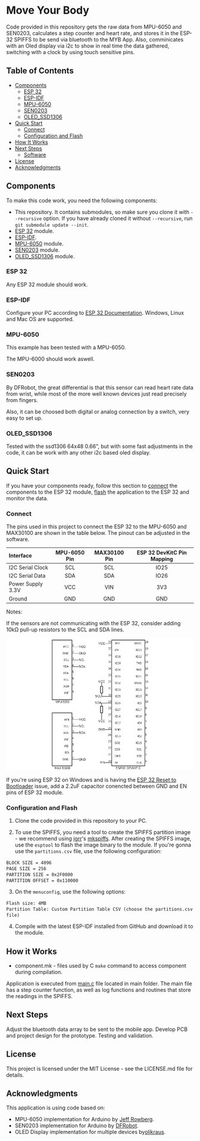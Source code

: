 # Move Your Body

Code provided in this repository gets the raw data from MPU-6050 and SEN0203, calculates a step counter and heart rate, and stores it in the ESP-32 SPIFFS to be send via bluetooth to the MYB App. Also, comminicates with an Oled display via i2c to show in real time the data gathered, switching with a clock by using touch sensitive pins.

## Table of Contents

- [Components](#components)
  - [ESP 32](#esp-32)
  - [ESP-IDF](#esp-idf)
  - [MPU-6050](#mpu-6050)
  - [SEN0203](#sen0203)
  - [OLED_SSD1306](#oled_ssd1306)
- [Quick Start](#quick-start)
  - [Connect](#connect)
  - [Configuration and Flash](#configuration-and-flash)
- [How It Works](#how-it-works)
- [Next Steps](#next-steps)
  - [Software](#software)
- [License](#license)
- [Acknowledgments](#acknowledgments)

## Components

To make this code work, you need the following components:

* This repository. It contains submodules, so make sure you clone it with `--recursive` option. If you have already cloned it without `--recursive`, run `git submodule update --init`.
* [ESP 32](https://espressif.com/en/products/hardware/esp32/overview) module.
* [ESP-IDF](https://github.com/espressif/esp-idf).
* [MPU-6050](https://www.invensense.com/products/motion-tracking/6-axis/mpu-6050/) module.
* [SEN0203](https://wiki.dfrobot.com/Heart_Rate_Sensor_SKU__SEN0203) module.
* [OLED_SSD1306](https://cdn-shop.adafruit.com/datasheets/SSD1306.pdf) module.

### ESP 32

Any ESP 32 module should work.

### ESP-IDF

Configure your PC according to [ESP 32 Documentation](https://docs.espressif.com/projects/esp-idf/en/latest/?badge=latest?badge=latest). Windows, Linux and Mac OS are supported.

### MPU-6050

This example has been tested with a MPU-6050. 

The MPU-6000 should work aswell.

### SEN0203

By DFRobot, the great differential is that this sensor can read heart rate data from wrist, while most of the more well known devices just read precisely from fingers.

Also, it can be choosed both digital or analog connection by a switch, very easy to set up.

### OLED_SSD1306

Tested with the ssd1306 64x48 0.66", but with some fast adjustments in the code, it can be work with any other i2c based oled display.

## Quick Start

If you have your components ready, follow this section to [connect](#connect) the components to the ESP 32 module, [flash](#configuration-and-flash) the application to the ESP 32 and monitor the data.

### Connect

The pins used in this project to connect the ESP 32 to the MPU-6050 and MAX30100 are shown in the table below. The pinout can be adjusted in the software.

| Interface | MPU-6050 Pin | MAX30100 Pin | ESP 32 DevKitC Pin Mapping |
| :--- | :---: | :---: | :---: |
| I2C Serial Clock | SCL | SCL | IO25 |
| I2C Serial Data | SDA | SDA | IO26 |
| Power Supply 3.3V | VCC | VIN | 3V3 |
| Ground | GND | GND | GND |

Notes:

If the sensors are not communicating with the ESP 32, consider adding 10kΩ pull-up resistors to the SCL and SDA lines.

![alt text](images/wiring.png "Wiring for ESP 32 DevKitC.")

If you're using ESP 32 on Windows and is having the [ESP 32 Reset to Bootloader](https://github.com/espressif/esptool/issues/136) issue, add a 2.2uF capacitor conencted between GND and EN pins of ESP 32 module.

### Configuration and Flash

1. Clone the code provided in this repository to your PC.

2. To use the SPIFFS, you need a tool to create the SPIFFS partition image - we recommend using [igrr](https://github.com/igrr)'s [mkspiffs](https://github.com/igrr/mkspiffs).
After creating the SPIFFS image, use the `esptool` to flash the image binary to the module.
If you're gonna use the `partitions.csv` file, use the following configuration:
```
BLOCK SIZE = 4096
PAGE SIZE = 256
PARTITION SIZE = 0x2F0000
PARTITION OFFSET = 0x110000
```

3. On the `menuconfig`, use the following options:
```
Flash size: 4MB
Partition Table: Custom Partition Table CSV (choose the partitions.csv file)
```

4. Compile with the latest ESP-IDF installed from GitHub and download it to the module.

## How it Works

* component.mk - files used by C `make` command to access component during compilation.

Application is executed from [main.c](main/main.c) file located in main folder.
The main file has a step counter function, as well as log functions and routines that store the readings in the SPIFFS.

## Next Steps

Adjust the bluetooth data array to be sent to the mobile app.
Develop PCB and project design for the prototype.
Testing and validation.

## License

This project is licensed under the MIT License - see the LICENSE.md file for details.

## Acknowledgments

This application is using code based on:

* MPU-6050 implementation for Arduino by [Jeff Rowberg](https://www.i2cdevlib.com).
* SEN0203 implementation for Arduino by [DFRobot](https://github.com/DFRobot/DFRobot_Heartrate).
* OLED Display implementation for multiple devices by[olikraus](https://github.com/olikraus/u8g2).
